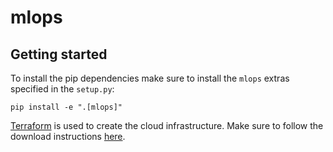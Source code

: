 # mlops

## Getting started

To install the pip dependencies make sure to install the `mlops` extras specified in the `setup.py`:

```shell
pip install -e ".[mlops]"
```

[Terraform](https://www.terraform.io/) is used to create the cloud infrastructure. Make sure to follow the download instructions [here](https://www.terraform.io/downloads.html).
